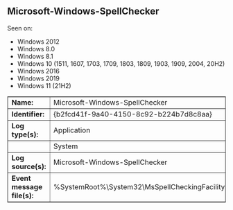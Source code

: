 ## Microsoft-Windows-SpellChecker

Seen on:
* Windows 2012
* Windows 8.0
* Windows 8.1
* Windows 10 (1511, 1607, 1703, 1709, 1803, 1809, 1903, 1909, 2004, 20H2)
* Windows 2016
* Windows 2019
* Windows 11 (21H2)

<table border="1" class="docutils">
  <tbody>
    <tr>
      <td><b>Name:</b></td>
      <td>Microsoft-Windows-SpellChecker</td>
    </tr>
    <tr>
      <td><b>Identifier:</b></td>
      <td>{b2fcd41f-9a40-4150-8c92-b224b7d8c8aa}</td>
    </tr>
    <tr>
      <td><b>Log type(s):</b></td>
      <td>Application</td>
    </tr>
    <tr>
      <td>&nbsp;</td>
      <td>System</td>
    </tr>
    <tr>
      <td><b>Log source(s):</b></td>
      <td>Microsoft-Windows-SpellChecker</td>
    </tr>
    <tr>
      <td><b>Event message file(s):</b></td>
      <td>%SystemRoot%\System32\MsSpellCheckingFacility.dll</td>
    </tr>
  </tbody>
</table>

&nbsp;

